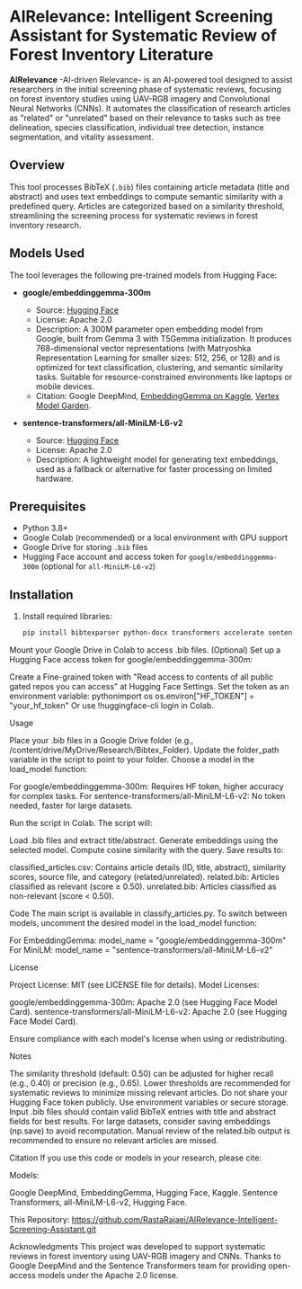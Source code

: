 # AIRelevance: Intelligent Screening Assistant for Systematic Review of Forest Inventory Literature

**AIRelevance** -AI-driven Relevance- is an AI-powered tool designed to assist researchers in the initial screening phase of systematic reviews, focusing on forest inventory studies using UAV-RGB imagery and Convolutional Neural Networks (CNNs). It automates the classification of research articles as "related" or "unrelated" based on their relevance to tasks such as tree delineation, species classification, individual tree detection, instance segmentation, and vitality assessment.

## Overview
This tool processes BibTeX (`.bib`) files containing article metadata (title and abstract) and uses text embeddings to compute semantic similarity with a predefined query. Articles are categorized based on a similarity threshold, streamlining the screening process for systematic reviews in forest inventory research.

## Models Used
The tool leverages the following pre-trained models from Hugging Face:

- **google/embeddinggemma-300m**  
  - Source: [Hugging Face](https://huggingface.co/google/embeddinggemma-300m)  
  - License: Apache 2.0  
  - Description: A 300M parameter open embedding model from Google, built from Gemma 3 with T5Gemma initialization. It produces 768-dimensional vector representations (with Matryoshka Representation Learning for smaller sizes: 512, 256, or 128) and is optimized for text classification, clustering, and semantic similarity tasks. Suitable for resource-constrained environments like laptops or mobile devices.  
  - Citation: Google DeepMind, [EmbeddingGemma on Kaggle](https://www.kaggle.com/models/google/embedding-gemma), [Vertex Model Garden](https://cloud.google.com/vertex-ai/docs/generative-ai/model-reference/embedding-gemma).

- **sentence-transformers/all-MiniLM-L6-v2**  
  - Source: [Hugging Face](https://huggingface.co/sentence-transformers/all-MiniLM-L6-v2)  
  - License: Apache 2.0  
  - Description: A lightweight model for generating text embeddings, used as a fallback or alternative for faster processing on limited hardware.  

## Prerequisites
- Python 3.8+
- Google Colab (recommended) or a local environment with GPU support
- Google Drive for storing `.bib` files
- Hugging Face account and access token for `google/embeddinggemma-300m` (optional for `all-MiniLM-L6-v2`)

## Installation
1. Install required libraries:
   ```bash
   pip install bibtexparser python-docx transformers accelerate sentencepiece

Mount your Google Drive in Colab to access .bib files.
(Optional) Set up a Hugging Face access token for google/embeddinggemma-300m:

Create a Fine-grained token with "Read access to contents of all public gated repos you can access" at Hugging Face Settings.
Set the token as an environment variable:
pythonimport os
os.environ["HF_TOKEN"] = "your_hf_token"
Or use !huggingface-cli login in Colab.



Usage

Place your .bib files in a Google Drive folder (e.g., /content/drive/MyDrive/Research/Bibtex_Folder).
Update the folder_path variable in the script to point to your folder.
Choose a model in the load_model function:

For google/embeddinggemma-300m: Requires HF token, higher accuracy for complex tasks.
For sentence-transformers/all-MiniLM-L6-v2: No token needed, faster for large datasets.


Run the script in Colab. The script will:

Load .bib files and extract title/abstract.
Generate embeddings using the selected model.
Compute cosine similarity with the query.
Save results to:

classified_articles.csv: Contains article details (ID, title, abstract), similarity scores, source file, and category (related/unrelated).
related.bib: Articles classified as relevant (score ≥ 0.50).
unrelated.bib: Articles classified as non-relevant (score < 0.50).



Code
The main script is available in classify_articles.py. To switch between models, uncomment the desired model in the load_model function:

For EmbeddingGemma: model_name = "google/embeddinggemma-300m"
For MiniLM: model_name = "sentence-transformers/all-MiniLM-L6-v2"

License

Project License: MIT (see LICENSE file for details).
Model Licenses:

google/embeddinggemma-300m: Apache 2.0 (see Hugging Face Model Card).
sentence-transformers/all-MiniLM-L6-v2: Apache 2.0 (see Hugging Face Model Card).


Ensure compliance with each model's license when using or redistributing.

Notes

The similarity threshold (default: 0.50) can be adjusted for higher recall (e.g., 0.40) or precision (e.g., 0.65). Lower thresholds are recommended for systematic reviews to minimize missing relevant articles.
Do not share your Hugging Face token publicly. Use environment variables or secure storage.
Input .bib files should contain valid BibTeX entries with title and abstract fields for best results.
For large datasets, consider saving embeddings (np.save) to avoid recomputation.
Manual review of the related.bib output is recommended to ensure no relevant articles are missed.

Citation
If you use this code or models in your research, please cite:

Models:

Google DeepMind, EmbeddingGemma, Hugging Face, Kaggle.
Sentence Transformers, all-MiniLM-L6-v2, Hugging Face.


This Repository: https://github.com/RastaRajaei/AIRelevance-Intelligent-Screening-Assistant.git

Acknowledgments
This project was developed to support systematic reviews in forest inventory using UAV-RGB imagery and CNNs. Thanks to Google DeepMind and the Sentence Transformers team for providing open-access models under the Apache 2.0 license.